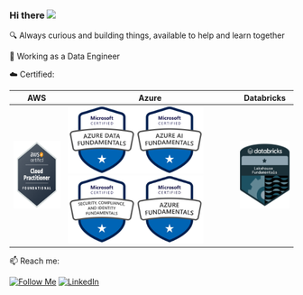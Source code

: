 ### Hi there <img src='https://static.wixstatic.com/media/39723d_d34b73162fa54ebfb81711d82fcb842a~mv2.gif' width='30'/>


<!--🕵️‍ -->

🔍 Always curious and building things, available to help and learn together

🎲 Working as a Data Engineer

☁️ Certified:

AWS | Azure | Databricks
--- | --- | -----  
 [<img src = "https://github.com/beatrizadm/beatrizadm/blob/main/assets/clf-c01.png?raw=true" height = "120" title = "AWS Certified Cloud Practitioner" />](https://www.credly.com/badges/e968b290-e63b-47b2-8bfe-118928fefd6a) | [<img src = "https://github.com/beatrizadm/beatrizadm/blob/main/assets/dp-900.png?raw=true" height = "120" title = "Microsoft Certified: Azure Data Fundamentals (DP-900)" />](https://www.credly.com/badges/bab2bfae-9683-4437-962d-fdb3a63ed8a8)[<img src = "https://github.com/beatrizadm/beatrizadm/blob/main/assets/ai-900.png?raw=true" height = "120" title = "Microsoft Certified: Azure AI Fundamentals (AI-900)" />](https://www.credly.com/badges/35744bfc-ac65-4f14-bbfc-4f096b1eefc6)[<img src = "https://github.com/beatrizadm/beatrizadm/blob/main/assets/sc-900.png?raw=true" height = "120" title = "Microsoft Certified: Security, Compliance, and Identity Fundamentals (SC-900)" />](https://www.credly.com/badges/a948dd2b-7ba1-491e-8f08-17bb210550bf)[<img src = "https://github.com/beatrizadm/beatrizadm/blob/main/assets/az-900.png?raw=true" height = "120" title = "Microsoft Certified: Azure Fundamentals (AZ-900)" />](https://www.credly.com/badges/0fc98a2e-1169-45bb-8a59-0b5e84218f2f) | [<img src = "https://github.com/beatrizadm/beatrizadm/blob/main/assets/lakehouse-fundamentals-databricks.png?raw=true" height = "120" title = "Academy Accreditation - Databricks Lakehouse Fundamentals" />](https://credentials.databricks.com/7b01fde0-686e-46c2-b30e-c4bcf0eccfa2)

📫 Reach me:
<!--
![GitHub Followers](https://img.shields.io/github/followers/beatrizadm?label=Follow&style=social)
-->
[<img src = "https://img.shields.io/github/followers/beatrizadm?label=Follow&style=social" height = "22" title = "Follow Me" />](https://github.com/beatrizadm/)
[<img src = "https://img.shields.io/badge/-LinkedIn-blue?style=flat-square&logo=Linkedin&logoColor=white&link=https://www.linkedin.com/in/beatrizadm/" height = "22" title = "LinkedIn" />](https://www.linkedin.com/in/beatrizadm/)



<!--
**beatrizadm/beatrizadm** is a ✨ _special_ ✨ repository because its `README.md` (this file) appears on your GitHub profile.

Here are some ideas to get you started:

- 🔭 I’m currently working on ...
- 🌱 I’m currently learning ...
- 👯 I’m looking to collaborate on ...
- 🤔 I’m looking for help with ...
- 💬 Ask me about ...
- 📫 How to reach me: ...
- 😄 Pronouns: ...
- ⚡ Fun fact: ...
-->
